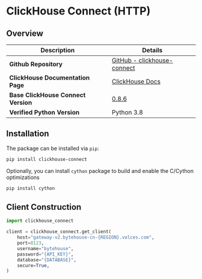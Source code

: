 # ClickHouse Connect (HTTP)

## Overview
| **Description**                     | **Details**                                                                     |
|-------------------------------------|---------------------------------------------------------------------------------|
| **Github Repository**               | [GitHub - clickhouse-connect](https://github.com/ClickHouse/clickhouse-connect) |
| **ClickHouse Documentation Page**   | [ClickHouse Docs](https://clickhouse.com/docs/en/integrations/python)           |
| **Base ClickHouse Connect Version** | [0.8.6](https://pypi.org/project/clickhouse-connect/0.8.6/)                     |
| **Verified Python Version**         | Python 3.8                                                                      |

## Installation
The package can be installed via `pip`:
```bash
pip install clickhouse-connect
```
Optionally, you can install `cython` package to build and enable the C/Cython optimizations
```bash
pip install cython
```

## Client Construction
```python
import clickhouse_connect

client = clickhouse_connect.get_client(
    host="gateway-v2.bytehouse-cn-{REGION}.volces.com",
    port=8123,
    username="bytehouse",
    password="{API_KEY}",
    database="{DATABASE}",
    secure=True,
)
```

